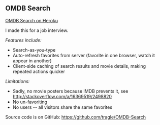 ## OMDB Search

[OMDB Search on Heroku](http://guarded-hollows-9976.herokuapp.com/)

I made this for a job interview.

*Features include:*
* Search-as-you-type
* Auto-refresh favorites from server (favorite in one browser, watch it appear in another)
* Client-side caching of search results and movie details, making repeated actions quicker

*Limitations:*
* Sadly, no movie posters because IMDB prevents it, see <http://stackoverflow.com/a/16369519/2498820>
* No un-favoriting
* No users -- all visitors share the same favorites

Source code is on GitHub: <https://github.com/tragle/OMDB-Search>
